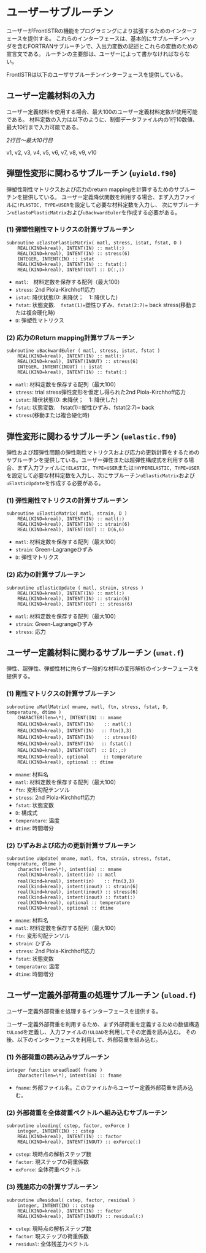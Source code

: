 
# ユーザーサブルーチン

ユーザーがFrontISTRの機能をプログラミングにより拡張するためのインターフェースを提供する。
これらのインターフェースは、基本的にサブルーチンヘッダを含むFORTRANサブルーチンで、入出力変数の記述とこれらの変数のための宣言文である。
ルーチンの主要部は、ユーザーによって書かなければならない。

FrontISTRは以下のユーザサブルーチンインターフェースを提供している。

## ユーザー定義材料の入力

ユーザー定義材料を使用する場合、最大100のユーザー定義材料定数が使用可能である。
材料定数の入力は以下のように、制御データファイル内の1行10数値、最大10行まで入力可能である。

*2行目～最大10行目*

v1, v2, v3, v4, v5, v6, v7, v8, v9, v10

## 弾塑性変形に関わるサブルーチン (`uyield.f90`)

弾塑性剛性マトリクスおよび応力のreturn mappingを計算するためのサブルーチンを提供している。
ユーザー定義降伏関数を利用する場合、まず入力ファイルに`!PLASTIC, TYPE=USER`を設定して必要な材料定数を入力し、
次にサブルーチン`uElastoPlasticMatrix`および`uBackwardEuler`を作成する必要がある。

### (1) 弾塑性剛性マトリクスの計算サブルーチン

```
subroutine uElastoPlasticMatrix( matl, stress, istat, fstat, D )
	REAL(KIND=kreal), INTENT(IN) :: matl(:)
	REAL(KIND=kreal), INTENT(IN) :: stress(6)
	INTEGER, INTENT(IN) :: istat
	REAL(KIND=kreal), INTENT(IN) :: fstat(:)
	REAL(KIND=kreal), INTENT(OUT) :: D(:,:)
```

  - `matl`:　材料定数を保存する配列（最大100）
  - `stress`: 2nd Piola-Kirchhoff応力
  - `istat`: 降伏状態(0: 未降伏；　1: 降伏した)
  - `fstat`: 状態変数.　`fstat(1)=`塑性ひずみ、`fstat(2:7)=` back stress(移動または複合硬化時)
  - `D`: 弾塑性マトリクス

### (2) 応力のReturn mapping計算サブルーチン

```
subroutine uBackwardEuler ( matl, stress, istat, fstat )
	REAL(KIND=kreal), INTENT(IN) :: matl(:)
	REAL(KIND=kreal), INTENT(INOUT) :: stress(6)
	INTEGER, INTENT(INOUT) :: istat
	REAL(KIND=kreal), INTENT(IN) :: fstat(:)
```

  - `matl`: 材料定数を保存する配列（最大100）
  - `stress`: trial stress弾性変形を仮定し得られた2nd Piola-Kirchhoff応力
  - `istat`: 降伏状態(0: 未降伏；　1: 降伏した)
  - `fstat`: 状態変数.　fstat(1)=塑性ひずみ、fstat(2:7)= back
  - `stress`(移動または複合硬化時)

## 弾性変形に関わるサブルーチン (`uelastic.f90`)

弾性および超弾性問題の弾性剛性マトリクスおよび応力の更新計算をするためのサブルーチンを提供している。ユーザー弾性または超弾性構成式を利用する場合、まず入力ファイルに`!ELASTIC, TYPE=USER`または`!HYPERELASTIC, TYPE=USER`を設定して必要な材料定数を入力し、次にサブルーチン`uElasticMatrix`および`uElasticUpdate`を作成する必要がある。

### (1) 弾性剛性マトリクスの計算サブルーチン

```
subroutine uElasticMatrix( matl, strain, D )
	REAL(KIND=kreal), INTENT(IN) :: matl(:)
	REAL(KIND=kreal), INTENT(IN) :: strain(6)
	REAL(KIND=kreal), INTENT(OUT) :: D(6,6)
```

  - `matl`: 材料定数を保存する配列（最大100）
  - `strain`: Green-Lagrangeひずみ
  - `D`: 弾性マトリクス


### (2) 応力の計算サブルーチン

```
subroutine uElasticUpdate ( matl, strain, stress )
	REAL(KIND=kreal), INTENT(IN) :: matl(:)
	REAL(KIND=kreal), INTENT(IN) :: strain(6)
	REAL(KIND=kreal), INTENT(OUT) :: stress(6)
```

  - `matl`: 材料定数を保存する配列（最大100）
  - `strain`: Green-Lagrangeひずみ
  - `stress`: 応力

## ユーザー定義材料に関わるサブルーチン (`umat.f`)

弾性、超弾性、弾塑性材に拘らず一般的な材料の変形解析のインターフェースを提供する。

### (1) 剛性マトリクスの計算サブルーチン

```
subroutine uMatlMatrix( mname, matl, ftn, stress, fstat, D, temperature, dtime )
	CHARACTER(len=\*), INTENT(IN) :: mname
	REAL(KIND=kreal), INTENT(IN) 　 :: matl(:)
	REAL(KIND=kreal), INTENT(IN) 　:: ftn(3,3)
	REAL(KIND=kreal), INTENT(IN) 　 :: stress(6)
	REAL(KIND=kreal), INTENT(IN) 　:: fstat(:)
	REAL(KIND=kreal), INTENT(OUT)　:: D(:,:)
	REAL(KIND=kreal), optional 　　 :: temperature
	REAL(KIND=kreal), optional :: dtime
```

  - `mname`: 材料名
  - `matl`: 材料定数を保存する配列（最大100）
  - `ftn`: 変形勾配テンソル
  - `stress`: 2nd Piola-Kirchhoff応力
  - `fstat`: 状態変数
  - `D`: 構成式
  - `temperature`: 温度
  - `dtime`: 時間増分

### (2) ひずみおよび応力の更新計算サブルーチン

```
subroutine uUpdate( mname, matl, ftn, strain, stress, fstat, temperature, dtime )
	character(len=\*), intent(in) :: mname
	real(KIND=kreal), intent(in) :: matl
	real(kind=kreal), intent(in) 　 :: ftn(3,3)
	real(kind=kreal), intent(inout) :: strain(6)
	real(kind=kreal), intent(inout) :: stress(6)
	real(kind=kreal), intent(inout) :: fstat(:)
	real(KIND=kreal), optional :: temperature
	real(KIND=kreal), optional :: dtime
```

  - `mname`: 材料名
  - `matl`: 材料定数を保存する配列（最大100）
  - `ftn`: 変形勾配テンソル
  - `strain`: ひずみ
  - `stress`: 2nd Piola-Kirchhoff応力
  - `fstat`: 状態変数
  - `temperature`: 温度
  - `dtime`: 時間増分

## ユーザー定義外部荷重の処理サブルーチン (`uload.f`)

ユーザー定義外部荷重を処理するインターフェースを提供する。

ユーザー定義外部荷重を利用するため、まず外部荷重を定義するための数値構造`tULoad`を定義し、入力ファイルの`!ULOAD`を利用してその定義を読み込む。
その後、以下のインターフェースを利用して、外部荷重を組み込む。

### (1) 外部荷重の読み込みサブルーチン

```
integer function ureadload( fname )
	character(len=\*), intent(in) :: fname
```

  - `fname`: 外部ファイル名。このファイルからユーザー定義外部荷重を読み込む。

### (2) 外部荷重を全体荷重ベクトルへ組み込むサブルーチン

```
subroutine uloading( cstep, factor, exForce )
	integer, INTENT(IN) :: cstep
	REAL(KIND=kreal), INTENT(IN) :: factor
	REAL(KIND=kreal), INTENT(INOUT) :: exForce(:)
```

  - `cstep`: 現時点の解析ステップ数
  - `factor`: 現ステップの荷重係数
  - `exForce`: 全体荷重ベクトル

### (3) 残差応力の計算サブルーチン

```
subroutine uResidual( cstep, factor, residual )
	integer, INTENT(IN) :: cstep
	REAL(KIND=kreal), INTENT(IN) :: factor
	REAL(KIND=kreal), INTENT(INOUT) :: residual(:)
```

  - `cstep`: 現時点の解析ステップ数
  - `factor`: 現ステップの荷重係数
  - `residual`: 全体残差力ベクトル
